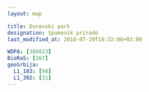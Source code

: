 ```yaml
---
layout: map

title: Dunavski park
designation: Spomenik prirode
last_modified_at: 2018-07-29T18:32:08+02:00

WDPA: [388823]
BioRaS: [267]
geoSrbija:
  L1_183: [98]
  L1_302: [31]
---
```

